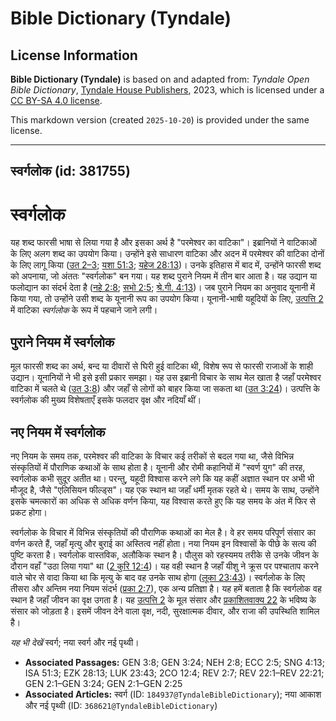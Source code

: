 # Bible Dictionary (Tyndale)

## License Information

**Bible Dictionary (Tyndale)** is based on and adapted from: _Tyndale Open Bible Dictionary_, [Tyndale House Publishers](https://tyndaleopenresources.com/), 2023, which is licensed under a [CC BY-SA 4.0 license](https://creativecommons.org/licenses/by-sa/4.0/legalcode.en).

This markdown version (created `2025-10-20`) is provided under the same license.



--------------------------------

## स्वर्गलोक (id: 381755)

स्वर्गलोक
=========

यह शब्द फारसी भाषा से लिया गया है और इसका अर्थ है "परमेश्वर का वाटिका"। इब्रानियों ने वाटिकाओं के लिए अलग शब्द का उपयोग किया। उन्होंने इसे साधारण वाटिका और अदन में परमेश्वर की वाटिका दोनों के लिए लागू किया ([उत 2–3](https://ref.ly/Gen2:1-Gen3:24); [यशा 51:3](https://ref.ly/Isa51:3); [यहेज 28:13](https://ref.ly/Ezek28:13))। उनके इतिहास में बाद में, उन्होंने फारसी शब्द को अपनाया, जो अंततः "स्वर्गलोक" बन गया। यह शब्द पुराने नियम में तीन बार आता है। यह उद्यान या फलोद्यान का संदर्भ देता है ([नहे 2:8](https://ref.ly/Neh2:8); [सभो 2:5](https://ref.ly/Eccl2:5); [श्रे.गी. 4:13](https://ref.ly/Song4:13))। जब पुराने नियम का अनुवाद यूनानी में किया गया, तो उन्होंने उसी शब्द के यूनानी रूप का उपयोग किया। यूनानी\-भाषी यहूदियों के लिए, [उत्पत्ति 2](https://ref.ly/Gen2:1-Gen2:25) में वाटिका *स्वर्गलोक* के रूप में पहचाने जाने लगी।

पुराने नियम में स्वर्गलोक
-------------------------

मूल फारसी शब्द का अर्थ, बन्द या दीवारों से घिरी हुई वाटिका थी, विशेष रूप से फारसी राजाओं के शाही उद्यान। यूनानियों ने भी इसे इसी प्रकार समझा। यह उस इब्रानी विचार के साथ मेल खाता है जहाँ परमेश्वर वाटिका में चलते थे ([उत 3:8](https://ref.ly/Gen3:8)) और जहाँ से लोगों को बाहर किया जा सकता था ([उत 3:24](https://ref.ly/Gen3:24))। उत्पत्ति के स्वर्गलोक की मुख्य विशेषताएँ इसके फलदार वृक्ष और नदियाँ थीं।

नए नियम में स्वर्गलोक
---------------------

नए नियम के समय तक, परमेश्वर की वाटिका के विचार कई तरीकों से बदल गया था, जैसे विभिन्न संस्कृतियों में पौराणिक कथाओं के साथ होता है। यूनानी और रोमी कहानियों में "स्वर्ण युग" की तरह, स्वर्गलोक कभी सुदूर अतीत था। परन्तु, यहूदी विश्वास करने लगे कि यह कहीं अज्ञात स्थान पर अभी भी मौजूद है, जैसे "एलिसियन फील्ड्स"। यह एक स्थान था जहाँ धर्मी मृतक रहते थे। समय के साथ, उन्होंने इसके चमत्कारों का अधिक से अधिक वर्णन किया, यह विश्वास करते हुए कि यह समय के अंत में फिर से प्रकट होगा। 

स्वर्गलोक के विचार में विभिन्न संस्कृतियों की पौराणिक कथाओं का मेल है। वे हर समय परिपूर्ण संसार का वर्णन करते हैं, जहाँ मृत्यु और बुराई का अस्तित्व नहीं होता। नया नियम इन विश्वासों के पीछे के सत्य की पुष्टि करता है। स्वर्गलोक वास्तविक, अलौकिक स्थान है। पौलुस को रहस्यमय तरीके से उनके जीवन के दौरान वहाँ "उठा लिया गया" था ([2 कुरि 12:4](https://ref.ly/2Cor12:4))। यह वही स्थान है जहाँ यीशु ने क्रूस पर पश्चाताप करने वाले चोर से वादा किया था कि मृत्यु के बाद वह उनके साथ होगा ([लूका 23:43](https://ref.ly/Luke23:43))। स्वर्गलोक के लिए तीसरा और अन्तिम नया नियम संदर्भ ([प्रका 2:7](https://ref.ly/Rev2:7)), एक अन्य प्रतिज्ञा है। यह हमें बताता है कि स्वर्गलोक वह स्थान है जहाँ जीवन का वृक्ष उगता है। यह [उत्पत्ति 2](https://ref.ly/Gen2:1-Gen2:25) के मूल संसार और [प्रकाशितवाक्य 22](https://ref.ly/Rev22:1-Rev22:21) के भविष्य के संसार को जोड़ता है। इसमें जीवन देने वाला वृक्ष, नदी, सुरक्षात्मक दीवार, और राजा की उपस्थिति शामिल है।

*यह भी देखें* स्वर्ग; नया स्वर्ग और नई पृथ्वी।

* **Associated Passages:** GEN 3:8; GEN 3:24; NEH 2:8; ECC 2:5; SNG 4:13; ISA 51:3; EZK 28:13; LUK 23:43; 2CO 12:4; REV 2:7; REV 22:1–REV 22:21; GEN 2:1–GEN 3:24; GEN 2:1–GEN 2:25
* **Associated Articles:** स्वर्ग (ID: `184937@TyndaleBibleDictionary`); नया आकाश और नई पृथ्वी (ID: `368621@TyndaleBibleDictionary`)

